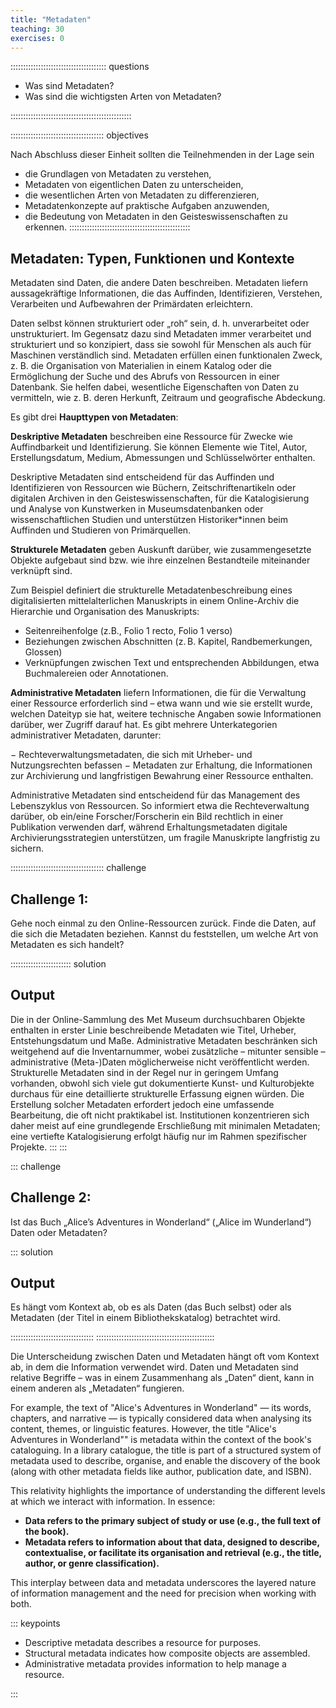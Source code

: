 ```yaml
---
title: "Metadaten"
teaching: 30
exercises: 0
---
```


:::::::::::::::::::::::::::::::::::::: questions 

- Was sind Metadaten?
- Was sind die wichtigsten Arten von Metadaten?

::::::::::::::::::::::::::::::::::::::::::::::::

::::::::::::::::::::::::::::::::::::: objectives

Nach Abschluss dieser Einheit sollten die Teilnehmenden in der Lage sein  

- die Grundlagen von Metadaten zu verstehen,
- Metadaten von eigentlichen Daten zu unterscheiden,
- die wesentlichen Arten von Metadaten zu differenzieren,
- Metadatenkonzepte auf praktische Aufgaben anzuwenden,
- die Bedeutung von Metadaten in den Geisteswissenschaften zu erkennen.
::::::::::::::::::::::::::::::::::::::::::::::::    
  
## Metadaten: Typen, Funktionen und Kontexte

Metadaten sind Daten, die andere Daten beschreiben. Metadaten liefern aussagekräftige Informationen, die das Auffinden, Identifizieren, Verstehen, Verarbeiten und Aufbewahren der Primärdaten erleichtern.

Daten selbst können strukturiert oder „roh“ sein, d. h. unverarbeitet oder unstrukturiert. Im Gegensatz dazu sind Metadaten immer verarbeitet und strukturiert und so konzipiert, dass sie sowohl für Menschen als auch für Maschinen verständlich sind. Metadaten erfüllen einen funktionalen Zweck, z. B. die Organisation von Materialien in einem Katalog oder die Ermöglichung der Suche und des Abrufs von Ressourcen in einer Datenbank. Sie helfen dabei, wesentliche Eigenschaften von Daten zu vermitteln, wie z. B. deren Herkunft, Zeitraum und geografische Abdeckung.


Es gibt drei **Haupttypen von Metadaten**:

**Deskriptive Metadaten** beschreiben eine Ressource für Zwecke wie Auffindbarkeit und Identifizierung. Sie können Elemente wie Titel, Autor, Erstellungsdatum, Medium, Abmessungen und Schlüsselwörter enthalten.

Deskriptive Metadaten sind entscheidend für das Auffinden und Identifizieren von Ressourcen wie Büchern, Zeitschriftenartikeln oder digitalen Archiven in den Geisteswissenschaften, für die Katalogisierung und Analyse von Kunstwerken in Museumsdatenbanken oder wissenschaftlichen Studien und unterstützen Historiker*innen beim Auffinden und Studieren von Primärquellen.

**Strukturele Metadaten** geben Auskunft darüber, wie zusammengesetzte Objekte aufgebaut sind bzw. wie ihre einzelnen Bestandteile miteinander verknüpft sind.

Zum Beispiel definiert die strukturelle Metadatenbeschreibung eines digitalisierten mittelalterlichen Manuskripts in einem Online-Archiv die Hierarchie und Organisation des Manuskripts:

- Seitenreihenfolge (z.B., Folio 1 recto, Folio 1 verso)
- Beziehungen zwischen Abschnitten (z. B. Kapitel, Randbemerkungen, Glossen)
- Verknüpfungen zwischen Text und entsprechenden Abbildungen, etwa Buchmalereien oder Annotationen.

**Administrative Metadaten** liefern Informationen, die für die Verwaltung einer Ressource erforderlich sind – etwa wann und wie sie erstellt wurde, welchen Dateityp sie hat, weitere technische Angaben sowie Informationen darüber, wer Zugriff darauf hat. Es gibt mehrere Unterkategorien administrativer Metadaten, darunter: 

− Rechteverwaltungsmetadaten, die sich mit Urheber- und Nutzungsrechten befassen
− Metadaten zur Erhaltung, die Informationen zur Archivierung und langfristigen Bewahrung einer Ressource enthalten.

Administrative Metadaten sind entscheidend für das Management des Lebenszyklus von Ressourcen. So informiert etwa die Rechteverwaltung darüber, ob ein/eine Forscher/Forscherin ein Bild rechtlich in einer Publikation verwenden darf, während Erhaltungsmetadaten digitale Archivierungsstrategien unterstützen, um fragile Manuskripte langfristig zu sichern.


::::::::::::::::::::::::::::::::::::: challenge 

## Challenge 1: 

Gehe noch einmal zu den Online-Ressourcen zurück. Finde die Daten, auf die sich die Metadaten beziehen. Kannst du feststellen, um welche Art von Metadaten es sich handelt? 

:::::::::::::::::::::::: solution 

## Output
Die in der Online-Sammlung des Met Museum durchsuchbaren Objekte enthalten in erster Linie beschreibende Metadaten wie Titel, Urheber, Entstehungsdatum und Maße. Administrative Metadaten beschränken sich weitgehend auf die Inventarnummer, wobei zusätzliche – mitunter sensible – administrative (Meta-)Daten möglicherweise nicht veröffentlicht werden. Strukturelle Metadaten sind in der Regel nur in geringem Umfang vorhanden, obwohl sich viele gut dokumentierte Kunst- und Kulturobjekte durchaus für eine detaillierte strukturelle Erfassung eignen würden. Die Erstellung solcher Metadaten erfordert jedoch eine umfassende Bearbeitung, die oft nicht praktikabel ist. Institutionen konzentrieren sich daher meist auf eine grundlegende Erschließung mit minimalen Metadaten; eine vertiefte Katalogisierung erfolgt häufig nur im Rahmen spezifischer Projekte.
:::
:::  
    
::: challenge
## Challenge 2: 

Ist das Buch „Alice’s Adventures in Wonderland“ („Alice im Wunderland“) Daten oder Metadaten?

::: solution 

## Output
Es hängt vom Kontext ab, ob es als Daten (das Buch selbst) oder als Metadaten (der Titel in einem Bibliothekskatalog) betrachtet wird. 

:::::::::::::::::::::::::::::::::
:::::::::::::::::::::::::::::::::::::::::::::::  
  
Die Unterscheidung zwischen Daten und Metadaten hängt oft vom Kontext ab, in dem die Information verwendet wird. Daten und Metadaten sind relative Begriffe – was in einem Zusammenhang als „Daten“ dient, kann in einem anderen als „Metadaten“ fungieren.

For example, the text of "Alice's Adventures in Wonderland" — its words, chapters, and narrative — is typically considered data when analysing its content, themes, or linguistic features. However, the title "Alice's Adventures in Wonderland"" is metadata within the context of the book's cataloguing. In a library catalogue, the title is part of a structured system of metadata used to describe, organise, and enable the discovery of the book (along with other metadata fields like author, publication date, and ISBN).

This relativity highlights the importance of understanding the different levels at which we interact with information. In essence:

- **Data refers to the primary subject of study or use (e.g., the full text of the book).**
- **Metadata refers to information about that data, designed to describe, contextualise, or facilitate its organisation and retrieval (e.g., the title, author, or genre classification).**

This interplay between data and metadata underscores the layered nature of information management and the need for precision when working with both.
    
    
::: keypoints

- Descriptive metadata describes a resource for purposes.
- Structural metadata indicates how composite objects are assembled.
- Administrative metadata provides information to help manage a resource.

:::
